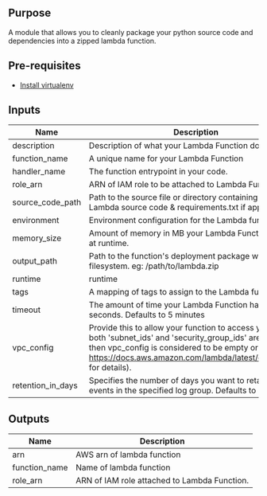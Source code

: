 ## Purpose
A module that allows you to cleanly package your python source code and dependencies into a zipped lambda function.

## Pre-requisites
- [Install virtualenv](https://sourabhbajaj.com/mac-setup/Python/virtualenv.html)

## Inputs

| Name | Description | Type | Default | Required |
|------|-------------|:----:|:-----:|:-----:|
| description | Description of what your Lambda Function does. | string | n/a | yes |
| function\_name | A unique name for your Lambda Function | string | n/a | yes |
| handler\_name | The function entrypoint in your code. | string | n/a | yes |
| role\_arn | ARN of IAM role to be attached to Lambda Function. | string | n/a | yes |
| source\_code\_path | Path to the source file or directory containing your Lambda source code & requirements.txt if applicable | string | n/a | yes |
| environment | Environment configuration for the Lambda function | map | `{}` | no |
| memory\_size | Amount of memory in MB your Lambda Function can use at runtime. | string | `"128"` | no |
| output\_path | Path to the function's deployment package within local filesystem. eg: /path/to/lambda.zip | string | `"lambda.zip"` | no |
| runtime | runtime | string | `"python3.7"` | no |
| tags | A mapping of tags to assign to the Lambda function. | map | `{}` | no |
| timeout | The amount of time your Lambda Function has to run in seconds. Defaults to 5 minutes | string | `"300"` | no |
| vpc\_config | Provide this to allow your function to access your VPC (if both 'subnet_ids' and 'security_group_ids' are empty then vpc_config is considered to be empty or unset, see https://docs.aws.amazon.com/lambda/latest/dg/vpc.html for details). | map | `{}` | no |
| retention\_in\_days | Specifies the number of days you want to retain log events in the specified log group. Defaults to no-delay. | number | `300` | no |

## Outputs

| Name | Description |
|------|-------------|
| arn | AWS arn of lambda function |
| function\_name | Name of lambda function |
| role\_arn | ARN of IAM role attached to Lambda Function. |
